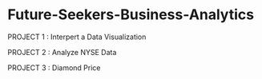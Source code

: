 # Future-Seekers-Business-Analytics

PROJECT 1 : Interpert a Data Visualization


PROJECT 2 : Analyze NYSE Data


PROJECT 3 : Diamond Price
